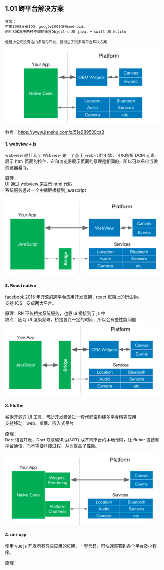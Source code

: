 ## 1.01 跨平台解决方案

```
背景：
苹果2008发布IOS，google2009发布android。
他们SDK基于两种不同的语言Object-c 和 java，+ swift 和 kotiln

但是小公司没有这门多端的开发，就衍生了很多跨平台解决方案
```

![](../_static/c07_01_01-1.png)

参考：<https://www.jianshu.com/p/51e989500ca3>

#### 1. webview + js

webview 是什么？
Webview 是一个基于 webkit 的引擎，可以解析 DOM 元素，展示 html 页面的控件，它和浏览器展示页面的原理是相同的，所以可以把它当做浏览器看待。

原理：  
UI 通过 webview 来显示 html 代码  
系统服务通过一个中间层桥接到 javascript

![](../_static/c07_01_01-2.png)

#### 2. React native

facebook 2015 年开源的跨平台应用开发框架，react 框架上的衍生物。  
支持 IOS、安卓两大平台。

原理：RN 不仅桥接系统服务，也将 ui 桥接到了 js 中  
缺点：因为 UI 渲染频繁，桥接要花一定的时间，所以会有些性能问题  
![](../_static/c07_01_01-3.png)

#### 3. Flutter

谷歌开源的 UI 工具，帮助开发者通过一套代码库构建多平台精美应用  
支持移动、web、桌面、嵌入式平台

原理：  
Dart 语言开发，Dart 可被编译成(AOT) 成不同平台的本地代码，让 flutter 直接和平台通信，而不需要桥接过程，从而提高了性能。

![](../_static/c07_01_01-4.png)

#### 4. uni-app

使用 vue.js 开发所有前端应用的框架，一套代码，可快速部署到各个平台及小程序。

原理：
